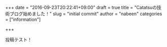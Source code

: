 +++
date = "2016-09-23T20:22:41+09:00"
draft = true
title = "Catatsuの技術ブログ始めました！"
slug = "initial commit"
author = "nabeen"
categories = ["information"]

+++

投稿テスト！